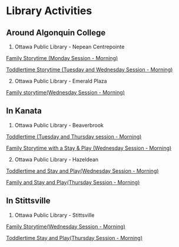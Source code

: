 # Library Activities

## Around Algonquin College

1. Ottawa Public Library -  Nepean Centrepointe

[Family Storytime (Monday Session - Morning)](https://biblioottawalibrary.ca/en/event-calendar?field_event_branch_target_id=1109&field_category_target_id=All&field_age_group_target_id=All&field_series_1_tid=All&month=2024-W38)

[Toddlertime Storytime (Tuesday and Wednesday Session - Morning)](https://biblioottawalibrary.ca/en/event-calendar?field_event_branch_target_id=1109&field_category_target_id=All&field_age_group_target_id=All&field_series_1_tid=All&month=2024-W38)

2. Ottawa Public Library - Emerald Plaza

[Family storytime(Wednesday Session - Morning)](https://biblioottawalibrary.ca/en/event-calendar?field_event_branch_target_id=1057&field_category_target_id=All&field_age_group_target_id=All&field_series_1_tid=All&month=2024-W39)

## In Kanata

1. Ottawa Public Library - Beaverbrook

[Toddlertime (Tuesday and Thursday session - Morning)](https://biblioottawalibrary.ca/en/event-calendar?field_event_branch_target_id=20865&field_category_target_id=All&field_age_group_target_id=All&field_series_1_tid=All&month=2024-W38)

[Family Storytime with a Stay & Play (Wednesday Session - Morning)](https://biblioottawalibrary.ca/en/event-calendar?field_event_branch_target_id=20865&field_category_target_id=All&field_age_group_target_id=All&field_series_1_tid=All&month=2024-W38)

2. Ottawa Public Library - Hazeldean

[Toddlertime and Stay and Play(Wednesday Session - Morning)](https://biblioottawalibrary.ca/en/event-calendar?field_event_branch_target_id=1085&field_category_target_id=All&field_age_group_target_id=All&field_series_1_tid=All&month=2024-W38)

[Family and Stay and Play(Thursday Session - Morning)](https://biblioottawalibrary.ca/en/event-calendar?field_event_branch_target_id=1085&field_category_target_id=All&field_age_group_target_id=All&field_series_1_tid=All&month=2024-W38)

## In Stittsville

1. Ottawa Public Library - Stittsville

[Family Storytime(Wednesday Session - Morning)](https://biblioottawalibrary.ca/en/event-calendar?field_event_branch_target_id=1456&field_category_target_id=All&field_age_group_target_id=All&field_series_1_tid=All&month=2024-W39)

[Toddlertime Stay and Play(Thursday Session - Morning)](https://biblioottawalibrary.ca/en/event-calendar?field_event_branch_target_id=1456&field_category_target_id=All&field_age_group_target_id=All&field_series_1_tid=All&month=2024-W39)